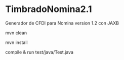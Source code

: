 # TimbradoNomina2.1

Generador de CFDI para Nomina version 1.2 con JAXB

mvn clean

mvn install

compile & run test/java/Test.java
